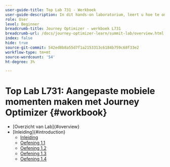 ```yaml
---
user-guide-title: Top Lab 731 - Werkboek
user-guide-description: In dit hands-on laboratorium, leert u hoe te om een multi-kanaals marketing strategie uit te voeren die in-app, dupberichten, SMS, en e-mailoverseinencampagnes en reizen in Adobe Journey Optimizer omvat.
role: User
level: Beginner
breadcrumb-title: Journey Optimizer - werkboek L731
breadcrumb-url: /docs/journey-optimizer-learn/summit-lab/overview.html
index: false
hide: true
source-git-commit: 542ed8b8a55d7f1a2153313c6184b759c68f33e2
workflow-type: tm+mt
source-wordcount: '54'
ht-degree: 3%

---
```



# Top Lab L731: Aangepaste mobiele momenten maken met Journey Optimizer {#workbook}

+ [Overzicht van Lab]{#overview}
+ [Inleiding]{#introduction}
   + [Inleiding](/help/l731-lab-workbook/Introduction/introduction.md)
   + [Oefening 1.1](/help/l731-lab-workbook/Introduction/exercise-1-1.md)
   + [Oefening 1.2](/help/l731-lab-workbook/Introduction/exercise-1-2.md)
   + [Oefening 1.3](/help/l731-lab-workbook/Introduction/exercise-1-3.md)
   + [Oefening 1.4](/help/l731-lab-workbook/Introduction/exercise-1-4.md)
